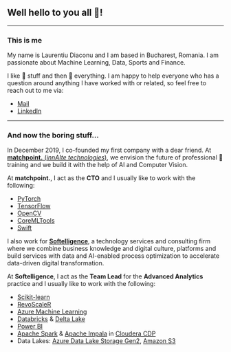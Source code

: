 ## Well hello to you all :wave:!
---
### This is me
My name is Laurentiu Diaconu and I am based in Bucharest, Romania. I am passionate about Machine Learning, Data, Sports and Finance.

I like :hammer: stuff and then :wrench: everything. I am happy to help everyone who has a question around anything I have worked with or related, so feel free to reach out to me via:

- [Mail](laurentiu.diaconu@innaite.tech)
- [LinkedIn](https://www.linkedin.com/in/laurentiudiaconu/)
---
### And now the boring stuff...

In December 2019, I co-founded my first company with a dear friend. At [**matchpoint.** (*innAIte technologies*)](https://matchpoint.innaite.tech/), we envision the future of professional :tennis: training and we build it with the help of AI and Computer Vision.

At **matchpoint.**, I act as the **CTO** and I usually like to work with the following:

- [PyTorch](https://github.com/pytorch/pytorch)
- [TensorFlow](https://www.tensorflow.org/)
- [OpenCV](https://opencv.org/)
- [CoreMLTools](https://github.com/apple/coremltools)
- [Swift](https://developer.apple.com/swift/)

I also work for [**Softelligence**](https://www.softelligence.net/), a technology services and consulting firm where we combine business knowledge and digital culture, platforms and build services with data and AI-enabled process optimization to accelerate data-driven digital transformation.

At **Softelligence**, I act as the **Team Lead** for the **Advanced Analytics** practice and I usually like to work with the following:

- [Scikit-learn](https://scikit-learn.org/)
- [RevoScaleR](https://docs.microsoft.com/en-us/machine-learning-server/r-reference/revoscaler/revoscaler)
- [Azure Machine Learning](https://azure.microsoft.com/en-us/services/machine-learning/)
- [Databricks](https://databricks.com/) & [Delta Lake](https://delta.io/)
- [Power BI](https://powerbi.microsoft.com/en-us/)
- [Apache Spark](https://spark.apache.org/) & [Apache Impala](https://impala.apache.org/) in [Cloudera CDP](https://www.cloudera.com/products/cloudera-data-platform.html)
- Data Lakes: [Azure Data Lake Storage Gen2](https://docs.microsoft.com/en-us/azure/storage/blobs/data-lake-storage-introduction), [Amazon S3](https://aws.amazon.com/s3/)
